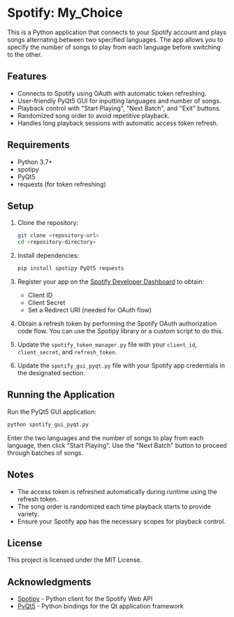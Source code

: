 # Spotify: My_Choice

This is a Python application that connects to your Spotify account and plays songs alternating between two specified languages. The app allows you to specify the number of songs to play from each language before switching to the other.

## Features

- Connects to Spotify using OAuth with automatic token refreshing.
- User-friendly PyQt5 GUI for inputting languages and number of songs.
- Playback control with "Start Playing", "Next Batch", and "Exit" buttons.
- Randomized song order to avoid repetitive playback.
- Handles long playback sessions with automatic access token refresh.

## Requirements

- Python 3.7+
- spotipy
- PyQt5
- requests (for token refreshing)

## Setup

1. Clone the repository:

   ```bash
   git clone <repository-url>
   cd <repository-directory>
   ```

2. Install dependencies:

   ```bash
   pip install spotipy PyQt5 requests
   ```

3. Register your app on the [Spotify Developer Dashboard](https://developer.spotify.com/dashboard/applications) to obtain:

   - Client ID
   - Client Secret
   - Set a Redirect URI (needed for OAuth flow)

4. Obtain a refresh token by performing the Spotify OAuth authorization code flow. You can use the Spotipy library or a custom script to do this.

5. Update the `spotify_token_manager.py` file with your `client_id`, `client_secret`, and `refresh_token`.

6. Update the `spotify_gui_pyqt.py` file with your Spotify app credentials in the designated section.

## Running the Application

Run the PyQt5 GUI application:

```bash
python spotify_gui_pyqt.py
```

Enter the two languages and the number of songs to play from each language, then click "Start Playing". Use the "Next Batch" button to proceed through batches of songs.

## Notes

- The access token is refreshed automatically during runtime using the refresh token.
- The song order is randomized each time playback starts to provide variety.
- Ensure your Spotify app has the necessary scopes for playback control.

## License

This project is licensed under the MIT License.

## Acknowledgments

- [Spotipy](https://spotipy.readthedocs.io/en/2.19.0/) - Python client for the Spotify Web API
- [PyQt5](https://www.riverbankcomputing.com/software/pyqt/) - Python bindings for the Qt application framework
